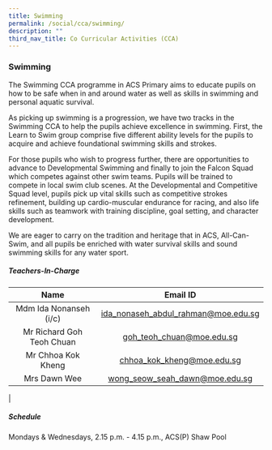 ```yaml
---
title: Swimming
permalink: /social/cca/swimming/
description: ""
third_nav_title: Co Curricular Activities (CCA)
---
```

### **Swimming**
The Swimming CCA programme in ACS Primary aims to educate pupils on how to be safe when in and around water as well as skills in swimming and personal aquatic survival.

As picking up swimming is a progression, we have two tracks in the Swimming CCA to help the pupils achieve excellence in swimming. First, the Learn to Swim group comprise five different ability levels for the pupils to acquire and achieve foundational swimming skills and strokes.

For those pupils who wish to progress further, there are opportunities to advance to Developmental Swimming and finally to join the Falcon Squad which competes against other swim teams. Pupils will be trained to compete in local swim club scenes. At the Developmental and Competitive Squad level, pupils pick up vital skills such as competitive strokes refinement, building up cardio-muscular endurance for racing, and also life skills such as teamwork with training discipline, goal setting, and character development.

We are eager to carry on the tradition and heritage that in ACS, All-Can-Swim, and all pupils be enriched with water survival skills and sound swimming skills for any water sport.

##### **Teachers-In-Charge**

| Name | Email ID |
|:---:|:---:|
| Mdm Ida Nonanseh (i/c) | [ida_nonaseh_abdul_rahman@moe.edu.sg](mailto:ida_nonaseh_abdul_rahman@moe.edu.sg) |
| Mr Richard Goh Teoh Chuan | [goh_teoh_chuan@moe.edu.sg](mailto:goh_teoh_chuan@moe.edu.sg)     |
| Mr Chhoa Kok Kheng | [chhoa_kok_kheng@moe.edu.sg](mailto:chhoa_kok_kheng@moe.edu.sg) |
|  Mrs Dawn Wee  | wong_seow_seah_dawn@moe.edu.sg |
|

##### **Schedule**
Mondays & Wednesdays, 2.15 p.m. - 4.15 p.m., ACS(P) Shaw Pool